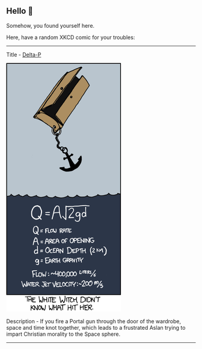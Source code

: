 ## Hello 👀

Somehow, you found yourself here.

Here, have a random XKCD comic for your troubles:

-----------------------------------

Title - [Delta-P](https://xkcd.com/969)

![Delta-P](./random_comic.png)

Description - If you fire a Portal gun through the door of the wardrobe, space and time knot together, which leads to a frustrated Aslan trying to impart Christian morality to the Space sphere.

-----------------------------------